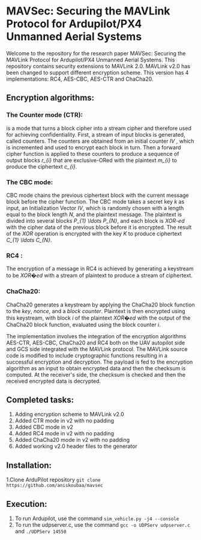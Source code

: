 # MAVSec: Securing the MAVLink Protocol for Ardupilot/PX4 Unmanned Aerial Systems
Welcome to the repository for the research paper MAVSec: Securing the MAVLink Protocol for Ardupilot/PX4 Unmanned Aerial Systems.
This repository contains security extensions to MAVLink 2.0. 
MAVLink v2.0 has been changed to support different encryption scheme. This version has 4  implementations: RC4, AES-CBC, AES-CTR and ChaCha20. 
## Encryption algorithms:
### The Counter mode (CTR):
is a mode that turns a block cipher into a stream cipher and therefore used for achieving confidentiality. First, a stream of input blocks is generated, called counters. The counters are obtained from an initial counter *IV* , which is incremented and used to encrypt each block in turn. Then a forward cipher function is applied to these counters to produce a sequence of output blocks *r_{i}* that are exclusive-ORed with the plaintext *m_{i}* to produce the ciphertext *c_{i}*.
### The CBC mode:
CBC mode chains the previous ciphertext block with the current message block before the cipher function. The CBC mode takes a secret key $k$ as input, an Initialization Vector *IV*, which is randomly chosen with a length equal to the block length *N*, and the plaintext message. The plaintext is divided into several blocks *P_{1} \ldots P_{N}*, and each block is *XOR-ed* with the cipher data of the previous block before it is encrypted. The result of the *XOR* operation is encrypted with the key *K* to produce ciphertext *C_{1} \ldots C_{N}*.
### RC4 :
The encryption of a message in RC4 is achieved by generating a keystream to be *XOR�ed*  with a stream of plaintext to produce a stream of ciphertext.
### ChaCha20:
ChaCha20 generates a keystream by applying the ChaCha20 block function to the *key*, *nonce*, and a *block counter*. Plaintext is then encrypted using this keystream, with block $i$ of the plaintext *XOR�ed* with the output of the ChaCha20 block function, evaluated using the block counter *i*.

The implementation involves the integration of the encryption algorithms AES-CTR, AES-CBC, ChaCha20 and RC4 both on the UAV autopilot side and GCS side integrated with the MAVLink protocol.
The MAVLink source code is modified to include cryptographic functions resulting in a successful encryption and decryption. The payload is fed to the encryption algorithm as an input to obtain encrypted data and then the checksum is computed. At the receiver's side, the checksum is checked and then the received encrypted data is decrypted.
## Completed tasks:
1.	Adding encryption scheme to MAVLink v2.0
2.	Added CTR mode in v2 with no padding 
3.	Added CBC mode in v2 
4.	Added RC4 mode in v2 with no padding 
5.	Added ChaCha20 mode in v2 with no padding 
6.	Added working v2.0 header files to the generator
## Installation:
1.Clone ArduPilot repository 
```git clone https://github.com/aniskoubaa/mavsec```
## Execution:
1. To run Ardupilot, use the command ```sim_vehicle.py -j4 --console``` 
2. To run the udpserver.c, use the command  ```gcc -o UDPServ udpserver.c``` and ``` ./UDPServ 14550  ```




